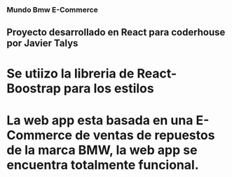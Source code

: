 ### Mundo Bmw E-Commerce

## Proyecto desarrollado en React para coderhouse por Javier Talys

# Se utiizo la libreria de React-Boostrap para los estilos

# La web app esta basada en una E-Commerce de ventas de repuestos de la marca BMW, la web app se encuentra totalmente funcional.